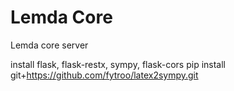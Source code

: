 Lemda Core
==========

Lemda core server

install flask, flask-restx, sympy, flask-cors
pip install git+https://github.com/fytroo/latex2sympy.git
